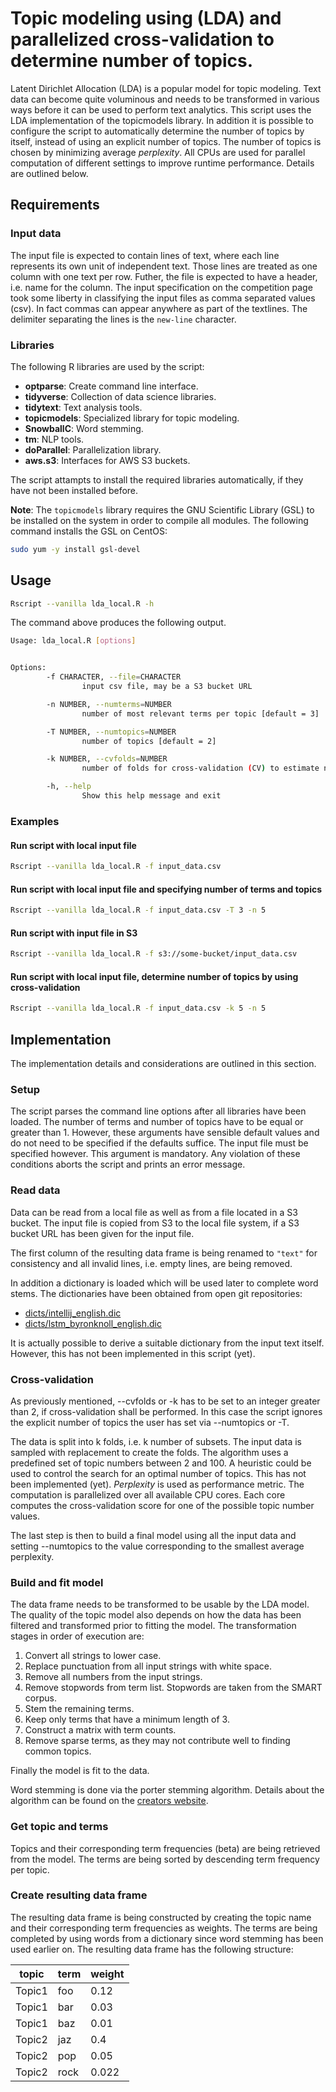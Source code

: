 # Topic modeling using (LDA) and parallelized cross-validation to determine number of topics.

Latent Dirichlet Allocation (LDA) is a popular model for topic modeling. Text data can become quite voluminous and needs to be transformed in various ways before it can be used to perform text analytics. This script uses the LDA implementation of the topicmodels library. In addition it is possible to configure the script to automatically determine the number of topics by itself, instead of using an explicit number of topics. The number of topics is chosen by minimizing average _perplexity_. All CPUs are used for parallel computation of different settings to improve runtime performance. Details are outlined below.

## Requirements

### Input data

The input file is expected to contain lines of text, where each line represents its own unit of independent text. Those lines are treated as one column with one text per row. Futher, the file is expected to have a header, i.e. name for the column. The input specification on the competition page took some liberty in classifying the input files as comma separated values (csv). In fact commas can appear anywhere as part of the textlines. The delimiter separating the lines is the `new-line` character.

### Libraries

The following R libraries are used by the script:
  - **optparse**: Create command line interface.
  - **tidyverse**: Collection of data science libraries.
  - **tidytext**: Text analysis tools.
  - **topicmodels**: Specialized library for topic modeling.
  - **SnowballC**: Word stemming.
  - **tm**: NLP tools.
  - **doParallel**: Parallelization library. 
  - **aws.s3**: Interfaces for AWS S3 buckets.

The script attampts to install the required libraries automatically, if they have not been installed before.

**Note**: The `topicmodels` library requires the GNU Scientific Library (GSL) to be installed on the system in order to compile all modules. The following command installs the GSL on CentOS:
```sh
sudo yum -y install gsl-devel
```

## Usage
```sh
Rscript --vanilla lda_local.R -h
```
The command above produces the following output.
```sh
Usage: lda_local.R [options]


Options:
        -f CHARACTER, --file=CHARACTER
                input csv file, may be a S3 bucket URL

        -n NUMBER, --numterms=NUMBER
                number of most relevant terms per topic [default = 3]

        -T NUMBER, --numtopics=NUMBER
                number of topics [default = 2]

        -k NUMBER, --cvfolds=NUMBER
                number of folds for cross-validation (CV) to estimate number of topics [default = -1]. Value must be > 2 for CV to be performed. Otherwise model is fit to numtopics

        -h, --help
                Show this help message and exit
```

### Examples

#### Run script with local input file

```sh
Rscript --vanilla lda_local.R -f input_data.csv
```

#### Run script with local input file and specifying number of terms and topics

```sh
Rscript --vanilla lda_local.R -f input_data.csv -T 3 -n 5
```

#### Run script with input file in S3

```sh
Rscript --vanilla lda_local.R -f s3://some-bucket/input_data.csv
```

#### Run script with local input file, determine number of topics by using cross-validation

```sh
Rscript --vanilla lda_local.R -f input_data.csv -k 5 -n 5
```

## Implementation

The implementation details and considerations are outlined in this section.

### Setup

The script parses the command line options after all libraries have been loaded. The number of terms and number of topics have to be equal or greater than 1. However, these arguments have sensible default values and do not need to be specified if the defaults suffice. The input file must be specified however. This argument is mandatory. Any violation of these conditions aborts the script and prints an error message.

### Read data

Data can be read from a local file as well as from a file located in a S3 bucket. The input file is copied from S3 to the local file system, if a S3 bucket URL has been given for the input file.

The first column of the resulting data frame is being renamed to `"text"` for consistency and all invalid lines, i.e. empty lines, are being removed.

In addition a dictionary is loaded which will be used later to complete word stems. The dictionaries have been obtained from open git repositories:

  - [dicts/intellij_english.dic](https://github.com/JetBrains/intellij-community/blob/master/spellchecker/src/com/intellij/spellchecker/english.dic)
  - [dicts/lstm_byronknoll_english.dic](https://github.com/byronknoll/lstm-compress/blob/master/dictionary/english.dic)

It is actually possible to derive a suitable dictionary from the input text itself. However, this has not been implemented in this script (yet).

### Cross-validation

As previously mentioned, --cvfolds or -k has to be set to an integer greater than 2, if cross-validation shall be performed. In this case the script ignores the explicit number of topics the user has set via --numtopics or -T.

The data is split into k folds, i.e. k number of subsets. The input data is sampled with replacement to create the folds. The algorithm uses a predefined set of topic numbers between 2 and 100. A heuristic could be used to control the search for an optimal number of topics. This has not been implemented (yet). _Perplexity_ is used as performance metric. The computation is parallelized over all available CPU cores. Each core computes the cross-validation score for one of the possible topic number values.

The last step is then to build a final model using all the input data and setting --numtopics to the value corresponding to the smallest average perplexity.

### Build and fit model

The data frame needs to be transformed to be usable by the LDA model. The quality of the topic model also depends on how the data has been filtered and transformed prior to fitting the model. The transformation stages in order of execution are:

1. Convert all strings to lower case.
2. Replace punctuation from all input strings with white space.
3. Remove all numbers from the input strings.
4. Remove stopwords from term list. Stopwords are taken from the SMART corpus.
5. Stem the remaining terms.
6. Keep only terms that have a minimum length of 3.
7. Construct a matrix with term counts.
8. Remove sparse terms, as they may not contribute well to finding common topics.

Finally the model is fit to the data.

Word stemming is done via the porter stemming algorithm. Details about the algorithm can be found on the [creators website](https://tartarus.org/martin/PorterStemmer/).

### Get topic and terms

Topics and their corresponding term frequencies (beta) are being retrieved from the model. The terms are being sorted by descending term frequency per topic.

### Create resulting data frame

The resulting data frame is being constructed by creating the topic name and their corresponding term frequencies as weights. The terms are being completed by using words from a dictionary since word stemming has been used earlier on. The resulting data frame has the following structure:

| topic | term | weight |
| - | - | - |
| Topic1 | foo | 0.12 |
| Topic1 | bar | 0.03 |
| Topic1 | baz | 0.01 |
| Topic2 | jaz | 0.4 |
| Topic2 | pop | 0.05 |
| Topic2 | rock | 0.022 |
